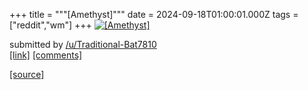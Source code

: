 +++
title = """[Amethyst]"""
date = 2024-09-18T01:00:01.000Z
tags = ["reddit","wm"]
+++
[![[Amethyst]](https://preview.redd.it/za53c893vgpd1.png?width=640&crop=smart&auto=webp&s=e7570f552d61459a0cc0d3255bd0cca816b1dc92 "[Amethyst]")](https://www.reddit.com/r/unixporn/comments/1fjgfjj/amethyst/)

submitted by [/u/Traditional-Bat7810](https://www.reddit.com/user/Traditional-Bat7810)  
[\[link\]](https://i.redd.it/za53c893vgpd1.png) [\[comments\]](https://www.reddit.com/r/unixporn/comments/1fjgfjj/amethyst/)

[[source]](https://www.reddit.com/r/unixporn/comments/1fjgfjj/amethyst/)
